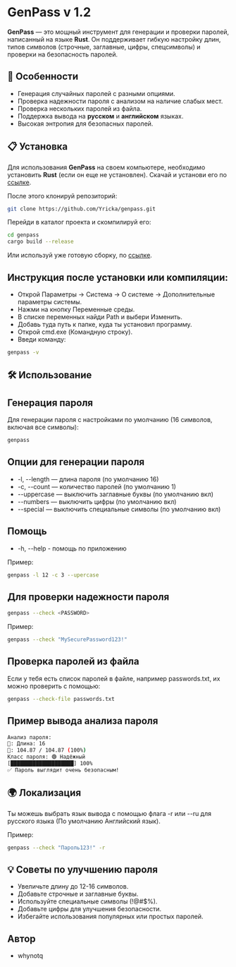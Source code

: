 # GenPass v 1.2

**GenPass** — это мощный инструмент для генерации и проверки паролей, написанный на языке **Rust**. Он поддерживает гибкую настройку длин, типов символов (строчные, заглавные, цифры, спецсимволы) и проверки на безопасность паролей.

## 🚀 Особенности

- Генерация случайных паролей с разными опциями.
- Проверка надежности пароля с анализом на наличие слабых мест.
- Проверка нескольких паролей из файла.
- Поддержка вывода на **русском** и **английском** языках.
- Высокая энтропия для безопасных паролей.

## 📋 Установка

Для использования **GenPass** на своем компьютере, необходимо установить **Rust** (если он еще не установлен). Скачай и установи его по [ссылке](https://www.rust-lang.org/tools/install).

После этого клонируй репозиторий:

```bash
git clone https://github.com/Yricka/genpass.git
```

Перейди в каталог проекта и скомпилируй его:

```bash
cd genpass
cargo build --release
```

Или используй уже готовую сборку, по [ссылке](https://github.com/Yricka/genpass/releases).

## Инструкция после установки или компиляции:
- Открой Параметры → Система → О системе → Дополнительные параметры системы.
- Нажми на кнопку Переменные среды.
- В списке переменных найди Path и выбери Изменить.
- Добавь туда путь к папке, куда ты установил программу.
- Открой cmd.exe (Командную строку).
- Введи команду:
```bash
genpass -v
```

## 🛠️ Использование
## Генерация пароля
Для генерации пароля с настройками по умолчанию (16 символов, включая все символы):
```bash
genpass
```

## Опции для генерации пароля

- -l, --length <N> — длина пароля (по умолчанию 16)
- -c, --count <N> — количество паролей (по умолчанию 1)
- --uppercase — выключить заглавные буквы (по умолчанию вкл)
- --numbers — выключить цифры (по умолчанию вкл)
- --special — выключить специальные символы (по умолчанию вкл)

## Помощь
- -h, --help - помощь по приложению

Пример:
```bash
genpass -l 12 -c 3 --upercase
```

## Для проверки надежности пароля
```bash
genpass --check <PASSWORD>
```

Пример:
```bash
genpass --check "MySecurePassword123!"
```

## Проверка паролей из файла
Если у тебя есть список паролей в файле, например passwords.txt, их можно проверить с помощью:
```bash 
genpass --check-file passwords.txt
```

## Пример вывода анализа пароля
```bash 
Анализ пароля:
🧮: Длина: 16
🔐: 104.87 / 104.87 (100%)
Класс пароля: 🟢 Надёжный
[████████████████████] 100%
✅ Пароль выглядит очень безопасным!
```

## 🌍 Локализация
Ты можешь выбрать язык вывода с помощью флага -r или --ru для русского языка (По умолчанию Английский язык).

Пример:
```bash
genpass --check "Пароль123!" -r
```

## 💡 Советы по улучшению пароля
- Увеличьте длину до 12-16 символов.
- Добавьте строчные и заглавные буквы.
- Используйте специальные символы (!@#$%).
- Добавьте цифры для улучшения безопасности.
- Избегайте использования популярных или простых паролей.

## Автор
- whynotq